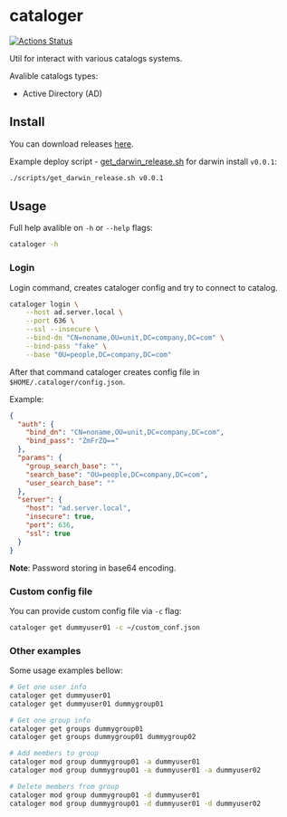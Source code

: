 # cataloger

[![Actions Status](https://github.com/dlampsi/cataloger/workflows/default/badge.svg)](https://github.com/dlampsi/cataloger/actions)

Util for interact with various catalogs systems.

Avalible catalogs types:

- Active Directory (AD)

## Install

You can download releases [here](https://github.com/dlampsi/cataloger/releases).

Example deploy script - [get_darwin_release.sh](scripts/get_darwin_release.sh) for darwin install `v0.0.1`:

```bash
./scripts/get_darwin_release.sh v0.0.1
```

## Usage

Full help avalible on `-h` or `--help` flags:

```bash
cataloger -h
```

### Login

Login command, creates cataloger config and try to connect to catalog.

```bash
cataloger login \
    --host ad.server.local \
    --port 636 \
    --ssl --insecure \
    --bind-dn "CN=noname,OU=unit,DC=company,DC=com" \
    --bind-pass "fake" \
    --base "OU=people,DC=company,DC=com"
```

After that command cataloger creates config file in `$HOME/.cataloger/config.json`.

Example:

```json
{
  "auth": {
    "bind_dn": "CN=noname,OU=unit,DC=company,DC=com",
    "bind_pass": "ZmFrZQ=="
  },
  "params": {
    "group_search_base": "",
    "search_base": "OU=people,DC=company,DC=com",
    "user_search_base": ""
  },
  "server": {
    "host": "ad.server.local",
    "insecure": true,
    "port": 636,
    "ssl": true
  }
}
```

**Note**: Password storing in base64 encoding.

### Custom config file

You can provide custom config file via `-c` flag:

```bash
cataloger get dummyuser01 -c ~/custom_conf.json
```

### Other examples

Some usage examples bellow:

```bash
# Get one user info
cataloger get dummyuser01
cataloger get dummyuser01 dummygroup01

# Get one group info
cataloger get groups dummygroup01
cataloger get groups dummygroup01 dummygroup02

# Add members to group
cataloger mod group dummygroup01 -a dummyuser01
cataloger mod group dummygroup01 -a dummyuser01 -a dummyuser02

# Delete members from group
cataloger mod group dummygroup01 -d dummyuser01
cataloger mod group dummygroup01 -d dummyuser01 -d dummyuser02
```

